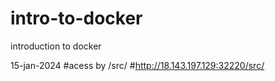 # intro-to-docker
introduction to docker

15-jan-2024
#acess by /src/
#http://18.143.197.129:32220/src/

